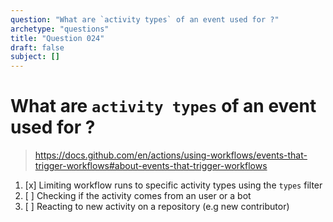 ```yaml
---
question: "What are `activity types` of an event used for ?"
archetype: "questions"
title: "Question 024"
draft: false
subject: []
---
```


# What are `activity types` of an event used for ?
> https://docs.github.com/en/actions/using-workflows/events-that-trigger-workflows#about-events-that-trigger-workflows
1. [x] Limiting workflow runs to specific activity types using the `types` filter
1. [ ] Checking if the activity comes from an user or a bot
1. [ ] Reacting to new activity on a repository (e.g new contributor)
